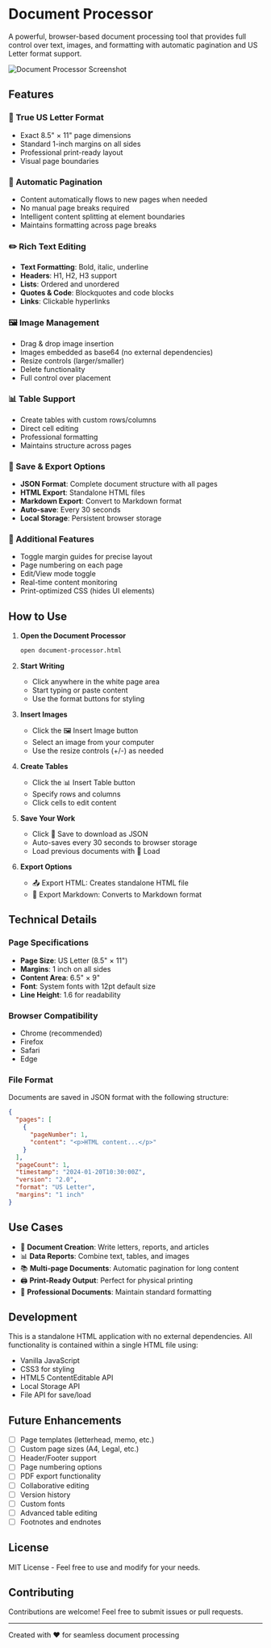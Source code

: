# Document Processor

A powerful, browser-based document processing tool that provides full control over text, images, and formatting with automatic pagination and US Letter format support.

![Document Processor Screenshot](screenshot.png)

## Features

### 📄 True US Letter Format
- Exact 8.5" × 11" page dimensions
- Standard 1-inch margins on all sides
- Professional print-ready layout
- Visual page boundaries

### 🔄 Automatic Pagination
- Content automatically flows to new pages when needed
- No manual page breaks required
- Intelligent content splitting at element boundaries
- Maintains formatting across page breaks

### ✏️ Rich Text Editing
- **Text Formatting**: Bold, italic, underline
- **Headers**: H1, H2, H3 support
- **Lists**: Ordered and unordered
- **Quotes & Code**: Blockquotes and code blocks
- **Links**: Clickable hyperlinks

### 🖼️ Image Management
- Drag & drop image insertion
- Images embedded as base64 (no external dependencies)
- Resize controls (larger/smaller)
- Delete functionality
- Full control over placement

### 📊 Table Support
- Create tables with custom rows/columns
- Direct cell editing
- Professional formatting
- Maintains structure across pages

### 💾 Save & Export Options
- **JSON Format**: Complete document structure with all pages
- **HTML Export**: Standalone HTML files
- **Markdown Export**: Convert to Markdown format
- **Auto-save**: Every 30 seconds
- **Local Storage**: Persistent browser storage

### 🎨 Additional Features
- Toggle margin guides for precise layout
- Page numbering on each page
- Edit/View mode toggle
- Real-time content monitoring
- Print-optimized CSS (hides UI elements)

## How to Use

1. **Open the Document Processor**
   ```bash
   open document-processor.html
   ```

2. **Start Writing**
   - Click anywhere in the white page area
   - Start typing or paste content
   - Use the format buttons for styling

3. **Insert Images**
   - Click the 🖼️ Insert Image button
   - Select an image from your computer
   - Use the resize controls (+/-) as needed

4. **Create Tables**
   - Click the 📊 Insert Table button
   - Specify rows and columns
   - Click cells to edit content

5. **Save Your Work**
   - Click 💾 Save to download as JSON
   - Auto-saves every 30 seconds to browser storage
   - Load previous documents with 📁 Load

6. **Export Options**
   - 📤 Export HTML: Creates standalone HTML file
   - 📝 Export Markdown: Converts to Markdown format

## Technical Details

### Page Specifications
- **Page Size**: US Letter (8.5" × 11")
- **Margins**: 1 inch on all sides
- **Content Area**: 6.5" × 9"
- **Font**: System fonts with 12pt default size
- **Line Height**: 1.6 for readability

### Browser Compatibility
- Chrome (recommended)
- Firefox
- Safari
- Edge

### File Format
Documents are saved in JSON format with the following structure:
```json
{
  "pages": [
    {
      "pageNumber": 1,
      "content": "<p>HTML content...</p>"
    }
  ],
  "pageCount": 1,
  "timestamp": "2024-01-20T10:30:00Z",
  "version": "2.0",
  "format": "US Letter",
  "margins": "1 inch"
}
```

## Use Cases

- 📝 **Document Creation**: Write letters, reports, and articles
- 📊 **Data Reports**: Combine text, tables, and images
- 📚 **Multi-page Documents**: Automatic pagination for long content
- 🖨️ **Print-Ready Output**: Perfect for physical printing
- 💼 **Professional Documents**: Maintain standard formatting

## Development

This is a standalone HTML application with no external dependencies. All functionality is contained within a single HTML file using:
- Vanilla JavaScript
- CSS3 for styling
- HTML5 ContentEditable API
- Local Storage API
- File API for save/load

## Future Enhancements

- [ ] Page templates (letterhead, memo, etc.)
- [ ] Custom page sizes (A4, Legal, etc.)
- [ ] Header/Footer support
- [ ] Page numbering options
- [ ] PDF export functionality
- [ ] Collaborative editing
- [ ] Version history
- [ ] Custom fonts
- [ ] Advanced table editing
- [ ] Footnotes and endnotes

## License

MIT License - Feel free to use and modify for your needs.

## Contributing

Contributions are welcome! Feel free to submit issues or pull requests.

---

Created with ❤️ for seamless document processing